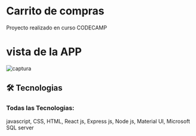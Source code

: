 # Carrito de compras

Proyecto realizado en curso CODECAMP
# vista de la APP
![captura](public/screenshots/vistaP)
## 🛠 Tecnologias

### Todas las Tecnologias: 
javascript, CSS, HTML, React js, Express js, Node js, Material UI, Microsoft SQL server


